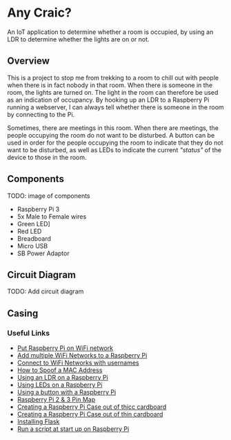 # Any Craic?

An IoT application to determine whether a room is occupied, by using an LDR to determine whether the lights are on or not.

## Overview

This is a project to stop me from trekking to a room to chill out with people when there is in fact nobody in that room. When there is someone in the room, the lights are turned on. The light in the room can therefore be used as an indication of occupancy. By hooking up an LDR to a Raspberry Pi running a webserver, I can always tell whether there is someone in the room by connecting to the Pi.

Sometimes, there are meetings in this room. When there are meetings, the people occupying the room do not want to be disturbed. A button can be used in order for the people occupying the room to indicate that they do not want to be disturbed, as well as LEDs to indicate the current *"status"* of the device to those in the room.

## Components

TODO: image of components

* Raspberry Pi 3
* 5x Male to Female wires
* Green LED]
* Red LED
* Breadboard
* Micro USB
* SB Power Adaptor

## Circuit Diagram

TODO: Add circuit diagram

## Casing



### Useful Links

* [Put Raspberry Pi on WiFi network](https://desertbot.io/blog/headless-raspberry-pi-3-bplus-ssh-wifi-setup)
* [Add multiple WiFi Networks to a Raspberry Pi](https://raspberrypi.stackexchange.com/questions/11631/how-to-setup-multiple-wifi-networks)
* [Connect to WiFi Networks with usernames](https://ubuntuforums.org/showthread.php?t=249654)
* [How to Spoof a MAC Address](https://blog.macsales.com/43777-tech-101-spoofing-a-mac-address-in-macos-high-sierra)
* [Using an LDR on a Raspberry Pi](https://pimylifeup.com/raspberry-pi-light-sensor/)
* [Using LEDs on a Raspberry Pi](https://www.instructables.com/id/Controlling-Multiple-LEDs-With-Python-and-Your-Ras/)
* [Using a button with a Raspberry Pi](http://razzpisampler.oreilly.com/ch07.html)
* [Raspberry Pi 2 & 3 Pin Map](https://docs.microsoft.com/en-us/windows/iot-core/media/pinmappingsrpi/rp2_pinout.png)
* [Creating a Raspberry Pi Case out of thicc cardboard](https://www.instructables.com/id/Design-Modelling-your-own-Raspberry-Pi-case-out-/)
* [Creating a Raspberry Pi Case out of thin cardboard](https://www.reddit.com/r/raspberry_pi/comments/2cqd69/raspberry_pi_b_case_made_from_paper/)
* [Installing Flask](https://pypi.org/project/Flask/)
* [Run a script at start up on Raspberry Pi](https://www.stuffaboutcode.com/2012/06/raspberry-pi-run-program-at-start-up.html)
